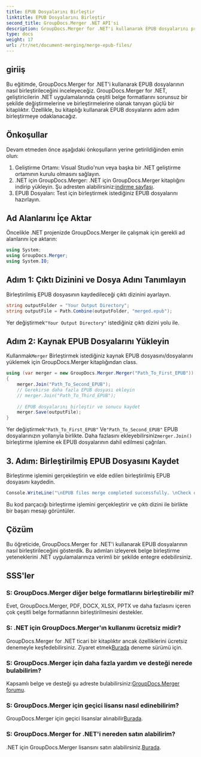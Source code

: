 ```yaml
---
title: EPUB Dosyalarını Birleştir
linktitle: EPUB Dosyalarını Birleştir
second_title: GroupDocs.Merger .NET API'si
description: GroupDocs.Merger for .NET'i kullanarak EPUB dosyalarını programlı olarak nasıl birleştireceğinizi öğrenin. Adım adım eğitimimizi takip edin.
type: docs
weight: 17
url: /tr/net/document-merging/merge-epub-files/
---
```

## giriiş
Bu eğitimde, GroupDocs.Merger for .NET'i kullanarak EPUB dosyalarının nasıl birleştirileceğini inceleyeceğiz. GroupDocs.Merger for .NET, geliştiricilerin .NET uygulamalarında çeşitli belge formatlarını sorunsuz bir şekilde değiştirmelerine ve birleştirmelerine olanak tanıyan güçlü bir kitaplıktır. Özellikle, bu kitaplığı kullanarak EPUB dosyalarını adım adım birleştirmeye odaklanacağız.
## Önkoşullar
Devam etmeden önce aşağıdaki önkoşulların yerine getirildiğinden emin olun:
1. Geliştirme Ortamı: Visual Studio'nun veya başka bir .NET geliştirme ortamının kurulu olmasını sağlayın.
2.  .NET için GroupDocs.Merger: .NET için GroupDocs.Merger kitaplığını indirip yükleyin. Şu adresten alabilirsiniz:[indirme sayfası](https://releases.groupdocs.com/merger/net/).
3. EPUB Dosyaları: Test için birleştirmek istediğiniz EPUB dosyalarını hazırlayın.

## Ad Alanlarını İçe Aktar
Öncelikle .NET projenizde GroupDocs.Merger ile çalışmak için gerekli ad alanlarını içe aktarın:
```csharp
using System; 
using GroupDocs.Merger;
using System.IO;
```
## Adım 1: Çıktı Dizinini ve Dosya Adını Tanımlayın
Birleştirilmiş EPUB dosyasının kaydedileceği çıktı dizinini ayarlayın.
```csharp
string outputFolder = "Your Output Directory";
string outputFile = Path.Combine(outputFolder, "merged.epub");
```
 Yer değiştirmek`"Your Output Directory"` istediğiniz çıktı dizini yolu ile.
## Adım 2: Kaynak EPUB Dosyalarını Yükleyin
 Kullanmak`Merger` Birleştirmek istediğiniz kaynak EPUB dosyasını/dosyalarını yüklemek için GroupDocs.Merger kitaplığından class.
```csharp
using (var merger = new GroupDocs.Merger.Merger("Path_To_First_EPUB"))
{
    merger.Join("Path_To_Second_EPUB");
    // Gerekirse daha fazla EPUB dosyası ekleyin
    // merger.Join("Path_To_Third_EPUB");
    
    // EPUB dosyalarını birleştir ve sonucu kaydet
    merger.Save(outputFile);
}
```
 Yer değiştirmek`"Path_To_First_EPUB"` Ve`"Path_To_Second_EPUB"` EPUB dosyalarınızın yollarıyla birlikte. Daha fazlasını ekleyebilirsiniz`merger.Join()` birleştirme işlemine ek EPUB dosyalarının dahil edilmesi çağrıları.
## 3. Adım: Birleştirilmiş EPUB Dosyasını Kaydet
Birleştirme işlemini gerçekleştirin ve elde edilen birleştirilmiş EPUB dosyasını kaydedin.
```csharp
Console.WriteLine("\nEPUB files merge completed successfully. \nCheck output in {0}", outputFolder);
```
Bu kod parçacığı birleştirme işlemini gerçekleştirir ve çıktı dizini ile birlikte bir başarı mesajı görüntüler.

## Çözüm
Bu öğreticide, GroupDocs.Merger for .NET'i kullanarak EPUB dosyalarının nasıl birleştirileceğini gösterdik. Bu adımları izleyerek belge birleştirme yeteneklerini .NET uygulamalarınıza verimli bir şekilde entegre edebilirsiniz.

## SSS'ler
### S: GroupDocs.Merger diğer belge formatlarını birleştirebilir mi?
Evet, GroupDocs.Merger, PDF, DOCX, XLSX, PPTX ve daha fazlasını içeren çok çeşitli belge formatlarının birleştirilmesini destekler.
### S: .NET için GroupDocs.Merger'ın kullanımı ücretsiz midir?
 GroupDocs.Merger for .NET ticari bir kitaplıktır ancak özelliklerini ücretsiz denemeyle keşfedebilirsiniz. Ziyaret etmek[Burada](https://releases.groupdocs.com/) deneme sürümü için.
### S: GroupDocs.Merger için daha fazla yardım ve desteği nerede bulabilirim?
 Kapsamlı belge ve desteği şu adreste bulabilirsiniz:[GroupDocs.Merger forumu](https://forum.groupdocs.com/c/merger/32).
### S: GroupDocs.Merger için geçici lisansı nasıl edinebilirim?
 GroupDocs.Merger için geçici lisanslar alınabilir[Burada](https://purchase.groupdocs.com/temporary-license/).
### S: GroupDocs.Merger for .NET'i nereden satın alabilirim?
 .NET için GroupDocs.Merger lisansını satın alabilirsiniz.[Burada](https://purchase.groupdocs.com/buy).